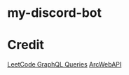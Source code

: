 # my-discord-bot

# Credit
[LeetCode GraphQL Queries](https://github.com/akarsh1995/leetcode-graphql-queries)
[ArcWebAPI](https://github.com/mechtifs/ArcWebAPI)